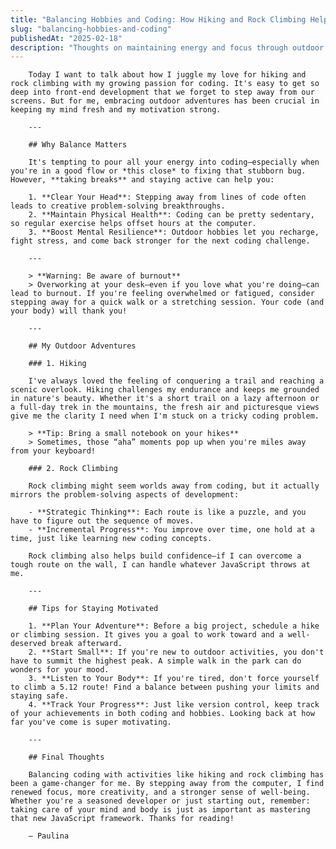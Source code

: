 ```yaml
---
title: "Balancing Hobbies and Coding: How Hiking and Rock Climbing Help Me Stay Motivated"
slug: "balancing-hobbies-and-coding"
publishedAt: "2025-02-18"
description: "Thoughts on maintaining energy and focus through outdoor activities and exercise."
---
```


        Today I want to talk about how I juggle my love for hiking and rock climbing with my growing passion for coding. It's easy to get so deep into front-end development that we forget to step away from our screens. But for me, embracing outdoor adventures has been crucial in keeping my mind fresh and my motivation strong.

        ---

        ## Why Balance Matters

        It's tempting to pour all your energy into coding—especially when you're in a good flow or *this close* to fixing that stubborn bug. However, **taking breaks** and staying active can help you:

        1. **Clear Your Head**: Stepping away from lines of code often leads to creative problem-solving breakthroughs.
        2. **Maintain Physical Health**: Coding can be pretty sedentary, so regular exercise helps offset hours at the computer.
        3. **Boost Mental Resilience**: Outdoor hobbies let you recharge, fight stress, and come back stronger for the next coding challenge.

        ---

        > **Warning: Be aware of burnout**
        > Overworking at your desk—even if you love what you're doing—can lead to burnout. If you're feeling overwhelmed or fatigued, consider stepping away for a quick walk or a stretching session. Your code (and your body) will thank you!

        ---

        ## My Outdoor Adventures

        ### 1. Hiking

        I've always loved the feeling of conquering a trail and reaching a scenic overlook. Hiking challenges my endurance and keeps me grounded in nature's beauty. Whether it's a short trail on a lazy afternoon or a full-day trek in the mountains, the fresh air and picturesque views give me the clarity I need when I'm stuck on a tricky coding problem.

        > **Tip: Bring a small notebook on your hikes**
        > Sometimes, those “aha” moments pop up when you're miles away from your keyboard!

        ### 2. Rock Climbing

        Rock climbing might seem worlds away from coding, but it actually mirrors the problem-solving aspects of development:

        - **Strategic Thinking**: Each route is like a puzzle, and you have to figure out the sequence of moves.
        - **Incremental Progress**: You improve over time, one hold at a time, just like learning new coding concepts.

        Rock climbing also helps build confidence—if I can overcome a tough route on the wall, I can handle whatever JavaScript throws at me.

        ---

        ## Tips for Staying Motivated

        1. **Plan Your Adventure**: Before a big project, schedule a hike or climbing session. It gives you a goal to work toward and a well-deserved break afterward.
        2. **Start Small**: If you're new to outdoor activities, you don't have to summit the highest peak. A simple walk in the park can do wonders for your mood.
        3. **Listen to Your Body**: If you're tired, don't force yourself to climb a 5.12 route! Find a balance between pushing your limits and staying safe.
        4. **Track Your Progress**: Just like version control, keep track of your achievements in both coding and hobbies. Looking back at how far you've come is super motivating.

        ---

        ## Final Thoughts

        Balancing coding with activities like hiking and rock climbing has been a game-changer for me. By stepping away from the computer, I find renewed focus, more creativity, and a stronger sense of well-being. Whether you're a seasoned developer or just starting out, remember: taking care of your mind and body is just as important as mastering that new JavaScript framework. Thanks for reading!

        — Paulina
